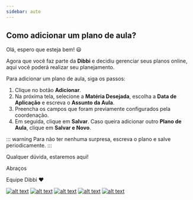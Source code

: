 ```yaml
---
sidebar: auto
---
```




## Como adicionar um plano de aula?

Olá, espero que esteja bem! :smiley:

Agora que você faz parte da **Dibbi** e decidiu gerenciar seus planos online, aqui você poderá realizar seu planejamento.

Para adicionar um plano de aula, siga os passos:

1. Clique no botão **Adicionar**.
2. Na próxima tela, selecione a **Matéria Desejada**, escolha a **Data de Aplicação** e escreva o **Assunto da Aula**.
3. Preencha os campos que foram previamente configurados pela coordenação.
4. Em seguida, clique em **Salvar**. Caso queira adicionar outro **Plano de Aula**, clique em **Salvar e Novo**.

::: warning
Para não ter nenhuma surpresa, escreva o plano e salve periodicamente.
:::

Qualquer dúvida, estaremos aqui!

Abraços

Equipe Dibbi :heart:

[![alt text][1.1]][1] 
[![alt text][2.1]][2] 
[![alt text][3.1]][3]
[![alt text][4.1]][4]
[![alt text][5.1]][5]

[1.1]: https://orendevelopers.com.br/basedibbi/docsfacebook1.png (Siga nosso Instagram)   
[2.1]: https://orendevelopers.com.br/basedibbi/docsinsta.png (Curta nossa Fanpage) 
[3.1]: https://orendevelopers.com.br/basedibbi/websitedocs1.png (Acesse nosso site)  
[4.1]: https://orendevelopers.com.br/basedibbi/linkedindocs.png (Acompanhe nosso Linkedin)
[5.1]: https://orendevelopers.com.br/basedibbi/whatsappdocs.png (Fale pelo Whatsapp)

[1]: https://www.facebook.com/dibbi.plataforma
[2]: https://www.instagram.com/dibbi.plataforma/
[3]: https://dibbi.com.br/
[4]: https://www.linkedin.com/company/dibbi-plataforma
[5]: https://api.whatsapp.com/send?phone=5585991077098&text=Ol%C3%A1,%20estou%20vindo%20do%20site%20e%20gostaria%20de%20mais%20informa%C3%A7%C3%B5es%20sobre%20a%20Dibbi
